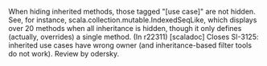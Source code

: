 When hiding inherited methods, those tagged "[use case]" are not hidden. See, for instance, scala.collection.mutable.IndexedSeqLike, which displays over 20 methods when all inheritance is hidden, though it only defines (actually, overrides) a single method.
(In r22311) [scaladoc] Closes SI-3125: inherited use cases have wrong owner (and inheritance-based filter tools do not work). Review by odersky.

